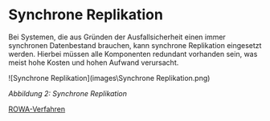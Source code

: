 # Synchrone Replikation

Bei Systemen, die aus Gründen der Ausfallsicherheit einen immer synchronen Datenbestand brauchen, kann synchrone Replikation eingesetzt werden. Hierbei müssen alle Komponenten redundant vorhanden sein, was meist hohe Kosten und hohen Aufwand verursacht.

![Synchrone Replikation](images\Synchrone Replikation.png)

*Abbildung 2: Synchrone Replikation*



[ROWA-Verfahren](https://de.wikipedia.org/wiki/ROWA-Verfahren)

